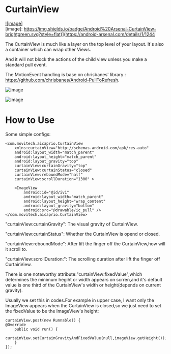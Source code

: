 CurtainView
===========

[![image]](http://www.github.com/)  
[image]: https://img.shields.io/badge/Android%20Arsenal-CurtainView-brightgreen.svg?style=flat)](https://android-arsenal.com/details/1/1244

The CurtainView is much like a layer on the top level of your layout. It's also a container which can wrap other Views.

And it will not block the actions of the child view unless you make a standard pull event.

The MotionEvent handling is base on chrisbanes' library : https://github.com/chrisbanes/Android-PullToRefresh.

![image](https://github.com/aicaprio/CurtainView/blob/master/preview/p1.gif)   

![image](https://github.com/aicaprio/CurtainView/blob/master/preview/p2.gif)

How to Use
===========
Some simple configs:

    <com.movitech.aicaprio.CurtainView
        xmlns:curtainView="http://schemas.android.com/apk/res-auto"
        android:layout_width="match_parent"
        android:layout_height="match_parent"
        android:layout_gravity="top"
        curtainView:curtainGravity="top"
        curtainView:curtainStatus="closed"
        curtainView:reboundMode="half"
        curtainView:scrollDuration="1300" >

        <ImageView
            android:id="@id/iv1"
            android:layout_width="match_parent"
            android:layout_height="wrap_content"
            android:layout_gravity="bottom"
            android:src="@drawable/ic_pull" />
    </com.movitech.aicaprio.CurtainView>
    
"curtainView:curtainGravity": The visual gravity of CurtainView. 

"curtainView:curtainStatus": Whether the CurtainView is opend or closed.

"curtainView:reboundMode": After lift the finger off the CurtainView,how will it scroll to.

"curtainView:scrollDuration:": The scrolling duration after lift the finger off CurtainView.
    
There is one noteworthy attribute:"curtainView:fixedValue",which determines the minimum hegiht or width appears on scrren,and it's default value is one third of the CurtainView's width or height(depends on current gravity).

Usually we set this in codes.For example in upper case, I want only the ImageView appears when the CurtainView is closed,so we just need to set the fixedValue to be the ImageView's height:
        
	curtainView.post(new Runnable() {
	@Override
		public void run() {
			curtainView.setCurtainGravityAndFixedValue(null,imageView.getHeight());
		}
	});



   
    

